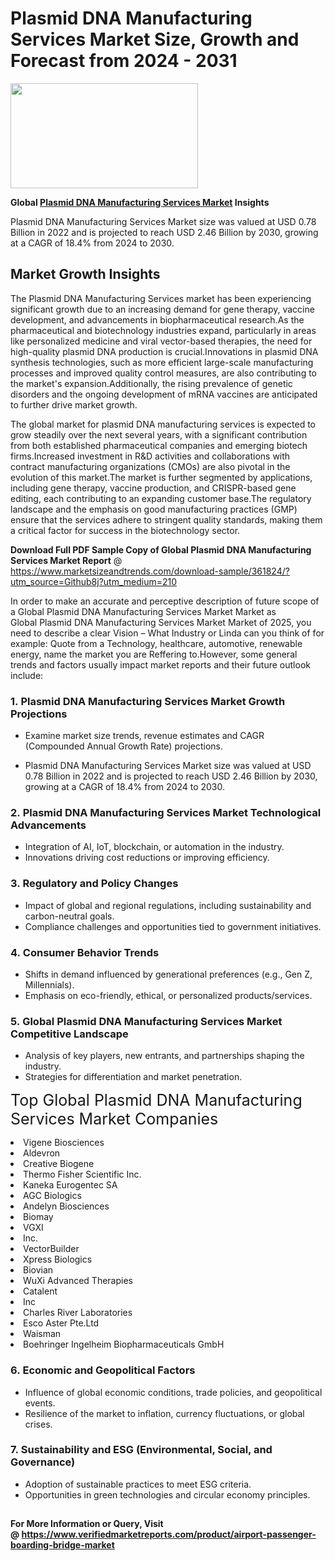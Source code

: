 <H1>Plasmid DNA Manufacturing Services Market Size, Growth and Forecast from 2024 - 2031</H1><img class="aligncenter size-medium wp-image-584254" src="https://thirdeyenews.in/wp-content/uploads/2024/09/Global-Market-Research-300x168.jpeg" alt="" width="300" height="168" /><p><strong>Global&nbsp;<a href="https://www.marketsizeandtrends.com/download-sample/361824/?utm_source=Github8j?utm_medium=210">Plasmid DNA Manufacturing Services Market</a> Insights</strong></p><p>Plasmid DNA Manufacturing Services Market size was valued at USD 0.78 Billion in 2022 and is projected to reach USD 2.46 Billion by 2030, growing at a CAGR of 18.4% from 2024 to 2030.</p><p><h2>Market Growth Insights</h2> <p>The Plasmid DNA Manufacturing Services market has been experiencing significant growth due to an increasing demand for gene therapy, vaccine development, and advancements in biopharmaceutical research.As the pharmaceutical and biotechnology industries expand, particularly in areas like personalized medicine and viral vector-based therapies, the need for high-quality plasmid DNA production is crucial.Innovations in plasmid DNA synthesis technologies, such as more efficient large-scale manufacturing processes and improved quality control measures, are also contributing to the market's expansion.Additionally, the rising prevalence of genetic disorders and the ongoing development of mRNA vaccines are anticipated to further drive market growth.</p> <p>The global market for plasmid DNA manufacturing services is expected to grow steadily over the next several years, with a significant contribution from both established pharmaceutical companies and emerging biotech firms.Increased investment in R&D activities and collaborations with contract manufacturing organizations (CMOs) are also pivotal in the evolution of this market.The market is further segmented by applications, including gene therapy, vaccine production, and CRISPR-based gene editing, each contributing to an expanding customer base.The regulatory landscape and the emphasis on good manufacturing practices (GMP) ensure that the services adhere to stringent quality standards, making them a critical factor for success in the biotechnology sector.</p> <p><span class=""><strong>Download Full PDF Sample Copy of Global Plasmid DNA Manufacturing Services Market Report</strong> @ <a href="https://www.marketsizeandtrends.com/download-sample/361824/?utm_source=Github8j?utm_medium=210" target="_blank">https://www.marketsizeandtrends.com/download-sample/361824/?utm_source=Github8j?utm_medium=210</a></span></p><p>In order to make an accurate and perceptive description of future scope of a Global&nbsp;Plasmid DNA Manufacturing Services Market Market as Global&nbsp;Plasmid DNA Manufacturing Services Market Market of 2025, you need to describe a clear Vision &ndash; What Industry or Linda can you think of for example: Quote from a Technology, healthcare, automotive, renewable energy, name the market you are Reffering to.However, some general trends and factors usually impact market reports and their future outlook include:</p><h3>1.&nbsp;<strong>Plasmid DNA Manufacturing Services Market Growth Projections</strong></h3><ul><li>Examine market size trends, revenue estimates and CAGR (Compounded Annual Growth Rate) projections.</li><li><p>Plasmid DNA Manufacturing Services Market size was valued at USD 0.78 Billion in 2022 and is projected to reach USD 2.46 Billion by 2030, growing at a CAGR of 18.4% from 2024 to 2030.</p></li></ul><h3>2.&nbsp;<strong>Plasmid DNA Manufacturing Services Market Technological Advancements</strong></h3><ul><li>Integration of AI, IoT, blockchain, or automation in the industry.</li><li>Innovations driving cost reductions or improving efficiency.</li></ul><h3>3.&nbsp;<strong>Regulatory and Policy Changes</strong></h3><ul><li>Impact of global and regional regulations, including sustainability and carbon-neutral goals.</li><li>Compliance challenges and opportunities tied to government initiatives.</li></ul><h3>4.&nbsp;<strong>Consumer Behavior Trends</strong></h3><ul><li>Shifts in demand influenced by generational preferences (e.g., Gen Z, Millennials).</li><li>Emphasis on eco-friendly, ethical, or personalized products/services.</li></ul><h3>5.&nbsp;<strong>Global Plasmid DNA Manufacturing Services Market Competitive Landscape</strong></h3><ul><li>Analysis of key players, new entrants, and partnerships shaping the industry.</li><li>Strategies for differentiation and market penetration.</li></ul><p data-pm-slice="1 1 []"><span style="color: inherit; font-family: inherit; font-size: 25px;">Top Global Plasmid DNA Manufacturing Services Market Companies</span></p><div class="" data-test-id=""><p><li>Vigene Biosciences</li><li> Aldevron</li><li> Creative Biogene</li><li> Thermo Fisher Scientific Inc.</li><li> Kaneka Eurogentec SA</li><li> AGC Biologics</li><li> Andelyn Biosciences</li><li> Biomay</li><li> VGXI</li><li> Inc.</li><li> VectorBuilder</li><li> Xpress Biologics</li><li> Biovian</li><li> WuXi Advanced Therapies</li><li> Catalent</li><li> Inc</li><li> Charles River Laboratories</li><li> Esco Aster Pte.Ltd</li><li> Waisman</li><li> Boehringer Ingelheim Biopharmaceuticals GmbH</li></p></div><h3>6.&nbsp;<strong>Economic and Geopolitical Factors</strong></h3><ul><li>Influence of global economic conditions, trade policies, and geopolitical events.</li><li>Resilience of the market to inflation, currency fluctuations, or global crises.</li></ul><h3>7.&nbsp;<strong>Sustainability and ESG (Environmental, Social, and Governance)</strong></h3><ul><li>Adoption of sustainable practices to meet ESG criteria.</li><li>Opportunities in green technologies and circular economy principles.</li></ul><h2><strong style="font-size: 14px;">For More Information or Query, Visit @&nbsp;</strong><a style="background-color: #ffffff; font-size: 14px;" href="https://www.marketsizeandtrends.com/report/plasmid-dna-manufacturing-services-market/" target="_blank">https://www.verifiedmarketreports.com/product/airport-passenger-boarding-bridge-market</a></h2>